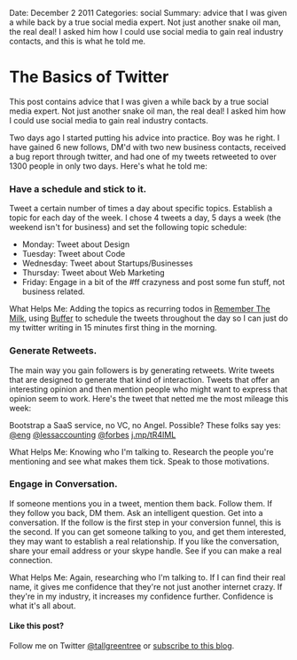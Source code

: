 Date: December 2 2011
Categories: social
Summary: advice that I was given a while back by a true social media expert. Not just another snake oil man, the real deal! I asked him how I could use social media to gain real industry contacts, and this is what he told me.

# The Basics of Twitter

This post contains advice that I was given a while back by a true social media expert. 
Not just another snake oil man, the real deal! I asked him how I could
use social media to gain real industry contacts.

Two days ago I started putting his advice into practice. Boy was he right. I have gained 6 new follows, DM'd with two new business contacts,
received a bug report through twitter, and had one of my tweets retweeted to over
1300 people in only two days. Here's what he told me:

### Have a schedule and stick to it.

Tweet a certain number of times a day about specific topics. Establish a
topic for each day of the week. I chose 4 tweets a day, 5 days a week
(the weekend isn't for business) and set the
following topic schedule:

* Monday: Tweet about Design
* Tuesday: Tweet about Code
* Wednesday: Tweet about Startups/Businesses
* Thursday: Tweet about Web Marketing
* Friday: Engage in a bit of the #ff crazyness and post some fun stuff,
  not business related.

What Helps Me: Adding the topics as recurring todos in [Remember
The Milk](http://www.rememberthemilk.com), using
[Buffer](http://bufferapp.com) to schedule the tweets throughout the day
so I can just do my twitter writing in 15 minutes first thing in the
morning.

### Generate Retweets.

The main way you gain followers is by generating retweets. Write tweets
that are designed to generate that kind of interaction. Tweets that
offer an interesting opinion and then mention people who might want to
express that opinion seem to work. Here's the tweet that netted me the
most mileage this week:

Bootstrap a SaaS service, no VC, no Angel. Possible? These folks say yes: [@eng](http://twitter.com/eng) [@lessaccounting](http://twitter.com/lessaccounting) [@forbes](http://twitter.com/forbes) [j.mp/tR4IML](http://www.forbes.com/2010/04/15/bootstrap-medallia-krawler-intelligent-technology-saas.html)

What Helps Me: Knowing who I'm talking to. Research the people you're
mentioning and see what makes them tick. Speak to those motivations.

### Engage in Conversation.

If someone mentions you in a tweet, mention them back. Follow them. If
they follow you back, DM them. Ask an intelligent question. Get into a
conversation. If the follow is the first step in your conversion
funnel, this is the second. If you can get someone talking to you, and
get them interested, they may want to establish a real relationship. If
you like the conversation, share your email address or your skype
handle. See if you can make a real connection.

What Helps Me: Again, researching who I'm talking to. If I can find
their real name, it gives me confidence that they're not just another
internet crazy. If they're in my industry, it increases my confidence
further. Confidence is what it's all about.

#### Like this post? 

Follow me on Twitter [@tallgreentree](http://twitter.com/tallgreentree) or [subscribe to this blog](http://blog.tallgreentree.com/articles.xml).
